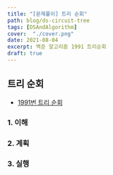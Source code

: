 ```yaml
---
title: "[문제풀이] 트리 순회"
path: blog/ds-circuit-tree
tags: [DSAndAlgorithm]
cover:  "./cover.png"
date: 2021-08-04
excerpt: 백준 알고리즘 1991 트리순회
draft: true
---
```


## 트리 순회 
* [1991번 트리 순회](https://www.acmicpc.net/problem/1991)

### 1. 이해 
### 2. 계획
### 3. 실행
